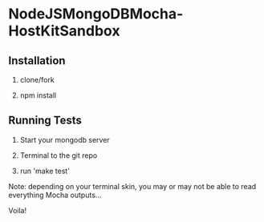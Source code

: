 NodeJSMongoDBMocha-HostKitSandbox
=================================

Installation
------------

1) clone/fork

2) npm install


Running Tests
-------------

1) Start your mongodb server

2) Terminal to the git repo

3) run 'make test'

Note: depending on your terminal skin, you may or may not be able to read everything Mocha outputs...

Voila!